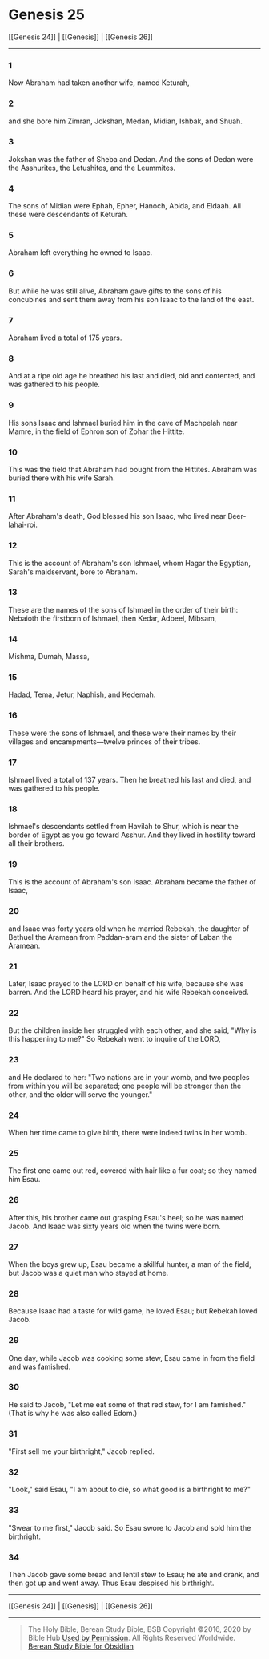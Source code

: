 # Genesis 25

[[Genesis 24]] | [[Genesis]] | [[Genesis 26]]

---

### 1
Now Abraham had taken another wife, named Keturah,

### 2
and she bore him Zimran, Jokshan, Medan, Midian, Ishbak, and Shuah.

### 3
Jokshan was the father of Sheba and Dedan. And the sons of Dedan were the Asshurites, the Letushites, and the Leummites.

### 4
The sons of Midian were Ephah, Epher, Hanoch, Abida, and Eldaah. All these were descendants of Keturah.

### 5
Abraham left everything he owned to Isaac.

### 6
But while he was still alive, Abraham gave gifts to the sons of his concubines and sent them away from his son Isaac to the land of the east.

### 7
Abraham lived a total of 175 years.

### 8
And at a ripe old age he breathed his last and died, old and contented, and was gathered to his people.

### 9
His sons Isaac and Ishmael buried him in the cave of Machpelah near Mamre, in the field of Ephron son of Zohar the Hittite.

### 10
This was the field that Abraham had bought from the Hittites. Abraham was buried there with his wife Sarah.

### 11
After Abraham's death, God blessed his son Isaac, who lived near Beer-lahai-roi.

### 12
This is the account of Abraham's son Ishmael, whom Hagar the Egyptian, Sarah's maidservant, bore to Abraham.

### 13
These are the names of the sons of Ishmael in the order of their birth: Nebaioth the firstborn of Ishmael, then Kedar, Adbeel, Mibsam,

### 14
Mishma, Dumah, Massa,

### 15
Hadad, Tema, Jetur, Naphish, and Kedemah.

### 16
These were the sons of Ishmael, and these were their names by their villages and encampments—twelve princes of their tribes.

### 17
Ishmael lived a total of 137 years. Then he breathed his last and died, and was gathered to his people.

### 18
Ishmael's descendants settled from Havilah to Shur, which is near the border of Egypt as you go toward Asshur. And they lived in hostility toward all their brothers.

### 19
This is the account of Abraham's son Isaac. Abraham became the father of Isaac,

### 20
and Isaac was forty years old when he married Rebekah, the daughter of Bethuel the Aramean from Paddan-aram and the sister of Laban the Aramean.

### 21
Later, Isaac prayed to the LORD on behalf of his wife, because she was barren. And the LORD heard his prayer, and his wife Rebekah conceived.

### 22
But the children inside her struggled with each other, and she said, "Why is this happening to me?" So Rebekah went to inquire of the LORD,

### 23
and He declared to her: "Two nations are in your womb, and two peoples from within you will be separated; one people will be stronger than the other, and the older will serve the younger."

### 24
When her time came to give birth, there were indeed twins in her womb.

### 25
The first one came out red, covered with hair like a fur coat; so they named him Esau.

### 26
After this, his brother came out grasping Esau's heel; so he was named Jacob. And Isaac was sixty years old when the twins were born.

### 27
When the boys grew up, Esau became a skillful hunter, a man of the field, but Jacob was a quiet man who stayed at home.

### 28
Because Isaac had a taste for wild game, he loved Esau; but Rebekah loved Jacob.

### 29
One day, while Jacob was cooking some stew, Esau came in from the field and was famished.

### 30
He said to Jacob, "Let me eat some of that red stew, for I am famished." (That is why he was also called Edom.)

### 31
"First sell me your birthright," Jacob replied.

### 32
"Look," said Esau, "I am about to die, so what good is a birthright to me?"

### 33
"Swear to me first," Jacob said. So Esau swore to Jacob and sold him the birthright.

### 34
Then Jacob gave some bread and lentil stew to Esau; he ate and drank, and then got up and went away. Thus Esau despised his birthright.

---

[[Genesis 24]] | [[Genesis]] | [[Genesis 26]]

---

> The Holy Bible, Berean Study Bible, BSB
> Copyright &copy;2016, 2020 by Bible Hub
> [Used by Permission](https://berean.bible/terms.htm). All Rights Reserved Worldwide.
> [Berean Study Bible for Obsidian](https://github.com/gapmiss/berean-study-bible-for-obsidian)</small>

